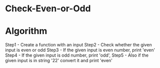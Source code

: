 # Check-Even-or-Odd
# Algorithm
Step1 - Create a function with an input
Step2 - Check whether the given input is even or odd
Step3 - If the given input is even number, print 'even'
Step4 - If the given input is odd number, print 'odd',
Step5 - Also if the given input is in string '22' convert it and print 'even'
